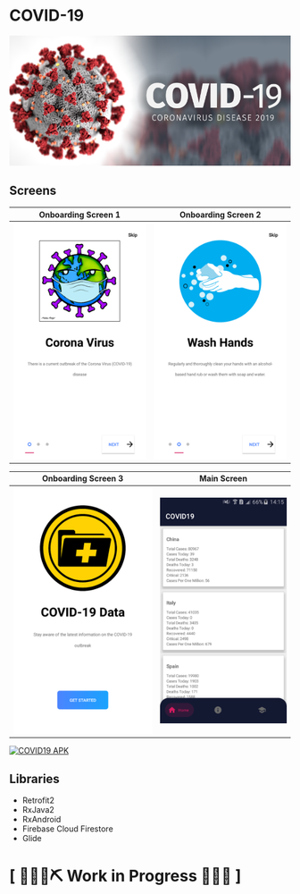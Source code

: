 # COVID-19 
![COVID-19](https://github.com/JacksiroKe/Covid-19/blob/master/covid.png "CoronaVirus Disease 2019 Banner")

## Screens


Onboarding Screen 1             |  Onboarding Screen 2
:-------------------------:|:-------------------------:
![Onboarding Screen 1](https://github.com/liciolentimo/COVID19/blob/master/app/src/main/res/drawable/Screenshot_2020-03-19-13-18-13.png)  |  ![Onboarding Screen 2](https://github.com/liciolentimo/COVID19/blob/master/app/src/main/res/drawable/Screenshot_2020-03-19-13-18-20.png)

Onboarding Screen 3            |  Main Screen
:-------------------------:|:-------------------------:
![Onboarding Screen 3](https://github.com/liciolentimo/COVID19/blob/master/app/src/main/res/drawable/Screenshot_2020-03-19-13-18-26.png)  |  ![Main Screen](https://github.com/liciolentimo/COVID19/blob/master/app/src/main/res/drawable/screen6.png)


[![COVID19 APK](https://img.shields.io/badge/COVID19-Download%20APK-red?style=for-the-badge)](https://github.com/liciolentimo/COVID19/raw/master/app/build/outputs/apk/debug/app-debug.apk)


## Libraries
 - Retrofit2
 - RxJava2
 - RxAndroid
 - Firebase Cloud Firestore
 - Glide
 
 # \[ 🚧👷‍♀️⛏ Work in Progress 🔧️👷🚧 \]